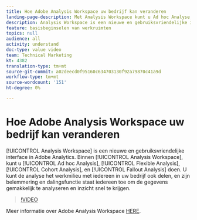 ```yaml
---
title: Hoe Adobe Analysis Workspace uw bedrijf kan veranderen
landing-page-description: Met Analysis Workspace kunt u Ad hoc Analyse, Flexibele Analyse, CohortAnalyse, en Analyse van de Uitval doen.
description: Analysis Workspace is een nieuwe en gebruiksvriendelijke interface in Adobe Analytics. In Analysis Workspace kunt u Ad hoc Analyse, Flexibele Analyse, CohortAnalyse, en Analyse van de Uitval doen. U kunt de analyse het werkmilieu met iedereen in uw bedrijf ook delen, en zijn belemmering en dalingsfunctie staat iedereen toe om de gegevens gemakkelijk te analyseren en inzicht snel te krijgen.
feature: basisbeginselen van werkruimten
topics: null
audience: all
activity: understand
doc-type: value video
team: Technical Marketing
kt: 4382
translation-type: tm+mt
source-git-commit: a02deecd0f95160c634703130f92a79870c41a9d
workflow-type: tm+mt
source-wordcount: '151'
ht-degree: 0%

---
```



# Hoe Adobe Analysis Workspace uw bedrijf kan veranderen

[!UICONTROL Analysis Workspace] is een nieuwe en gebruiksvriendelijke interface in Adobe Analytics. Binnen [!UICONTROL Analysis Workspace], kunt u [!UICONTROL Ad hoc Analysis], [!UICONTROL Flexible Analysis], [!UICONTROL Cohort Analysis], en [!UICONTROL Fallout Analysis] doen. U kunt de analyse het werkmilieu met iedereen in uw bedrijf ook delen, en zijn belemmering en dalingsfunctie staat iedereen toe om de gegevens gemakkelijk te analyseren en inzicht snel te krijgen.

>[!VIDEO](https://video.tv.adobe.com/v/31501/?quality=12)

Meer informatie over Adobe Analysis Workspace [HERE](https://www.adobe.com/analytics/ad-hoc-analysis.html?sdid=T32PLYTV&amp;mv=search).
